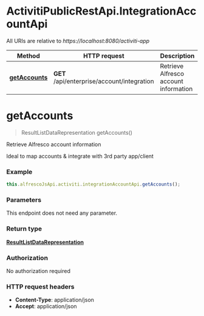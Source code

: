 # ActivitiPublicRestApi.IntegrationAccountApi

All URIs are relative to *https://localhost:8080/activiti-app*

Method | HTTP request | Description
------------- | ------------- | -------------
[**getAccounts**](IntegrationAccountApi.md#getAccounts) | **GET** /api/enterprise/account/integration | Retrieve Alfresco account information


<a name="getAccounts"></a>
# **getAccounts**
> ResultListDataRepresentation getAccounts()

Retrieve Alfresco account information

Ideal to map accounts &amp; integrate with 3rd party app/client

### Example
```javascript
this.alfrescoJsApi.activiti.integrationAccountApi.getAccounts();
```

### Parameters
This endpoint does not need any parameter.

### Return type

[**ResultListDataRepresentation**](ResultListDataRepresentation.md)

### Authorization

No authorization required

### HTTP request headers

 - **Content-Type**: application/json
 - **Accept**: application/json

